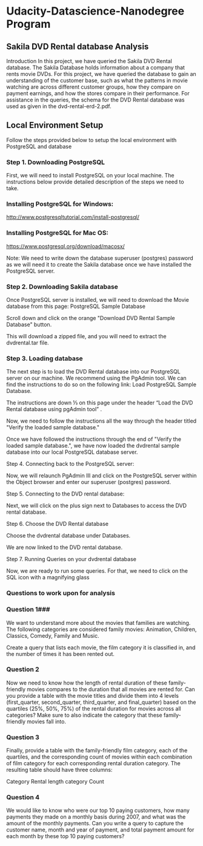# Udacity-Datascience-Nanodegree Program #

## Sakila DVD Rental database Analysis ##
Introduction
In this project, we have queried the Sakila DVD Rental database. The Sakila Database holds information about a company that rents movie DVDs. For this project, we have queried the database to gain an understanding of the customer base, such as what the patterns in movie watching are across different customer groups, how they compare on payment earnings, and how the stores compare in their performance. For assistance in the queries, the schema for the DVD Rental database was used as given in the dvd-rental-erd-2.pdf.

## Local Environment Setup ##
Follow the steps provided below to setup the local environment with PostgreSQL and database

### Step 1. Downloading PostgreSQL ###

First, we will need to install PostgreSQL on your local machine. The instructions below provide detailed description of the steps we need to take.

### Installing PostgreSQL for Windows: ###

http://www.postgresqltutorial.com/install-postgresql/

### Installing PostgreSQL for Mac OS: ###

https://www.postgresql.org/download/macosx/

Note: We need to write down the database superuser (postgres) password as we will need it to create the Sakila database once we have installed the PostgreSQL server.

### Step 2. Downloading Sakila database #####

Once PostgreSQL server is installed, we will need to download the Movie database from this page: PostgreSQL Sample Database

Scroll down and click on the orange "Download DVD Rental Sample Database" button.

This will download a zipped file, and you will need to extract the dvdrental.tar file.

### Step 3. Loading database ###

The next step is to load the DVD Rental database into our PostgreSQL server on our machine. We recommend using the PgAdmin tool. We can find the instructions to do so on the following link: Load PostgreSQL Sample Database.

The instructions are down ⅓ on this page under the header “Load the DVD Rental database using pgAdmin tool” .

Now, we need to follow the instructions all the way through the header titled "Verify the loaded sample database."

Once we have followed the instructions through the end of "Verify the loaded sample database.", we have now loaded the dvdrental sample database into our local PostgreSQL database server.

Step 4. Connecting back to the PostgreSQL server:

Now, we will relaunch PgAdmin III and click on the PostgreSQL server within the Object browser and enter our superuser (postgres) password.

Step 5. Connecting to the DVD rental database:

Next, we will click on the plus sign next to Databases to access the DVD rental database.

Step 6. Choose the DVD Rental database

Choose the dvdrental database under Databases.

We are now linked to the DVD rental database.

Step 7. Running Queries on your dvdrental database

Now, we are ready to run some queries. For that, we need to click on the SQL icon with a magnifying glass

### Questions to work upon for analysis ###

### Question  1###

We want to understand more about the movies that families are watching. The following categories are considered family movies: Animation, Children, Classics, Comedy, Family and Music.

Create a query that lists each movie, the film category it is classified in, and the number of times it has been rented out.

### Question 2 ###

Now we need to know how the length of rental duration of these family-friendly movies compares to the duration that all movies are rented for. Can you provide a table with the movie titles and divide them into 4 levels (first_quarter, second_quarter, third_quarter, and final_quarter) based on the quartiles (25%, 50%, 75%) of the rental duration for movies across all categories? Make sure to also indicate the category that these family-friendly movies fall into.

### Question 3 ###

Finally, provide a table with the family-friendly film category, each of the quartiles, and the corresponding count of movies within each combination of film category for each corresponding rental duration category. The resulting table should have three columns:

Category
Rental length category
Count
### Question 4 ###

We would like to know who were our top 10 paying customers, how many payments they made on a monthly basis during 2007, and what was the amount of the monthly payments. Can you write a query to capture the customer name, month and year of payment, and total payment amount for each month by these top 10 paying customers?
